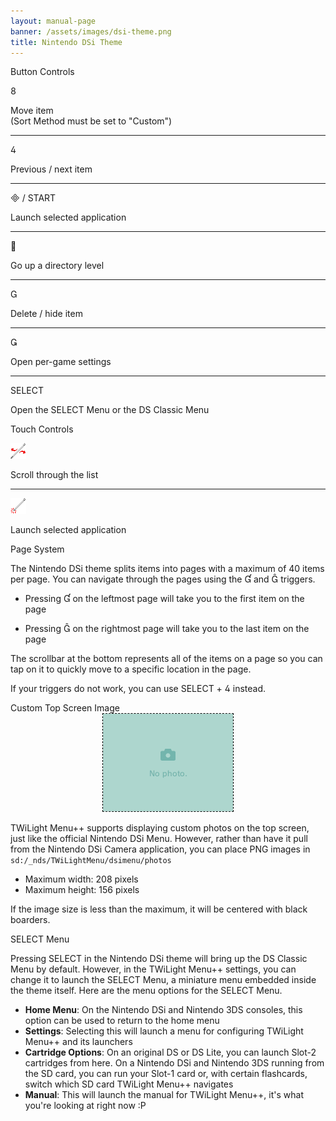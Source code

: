 ```yaml
---
layout: manual-page
banner: /assets/images/dsi-theme.png
title: Nintendo DSi Theme
---
```


<div class="section-title">Button Controls</div>
<div class="section-body">
	<div class="button-action-group">
		<p class="button-action button">&#xE079;</p>
		<p class="button-action-text">Move item<br>(Sort Method must be set to "Custom")</p>
	</div>
	<hr>
	<div class="button-action-group">
		<p class="button-action button">&#xE07E;</p>
		<p class="button-action-text">Previous / next item</p>
	</div>
	<hr>
	<div class="button-action-group">
		<p class="button-action"><span class="button">&#xE000; /</span> START</p>
		<p class="button-action-text">Launch selected application</p>
	</div>
	<hr>
	<div class="button-action-group">
		<p class="button-action button">&#xE001;</p>
		<p class="button-action-text">Go up a directory level</p>
	</div>
	<hr>
	<div class="button-action-group">
		<p class="button-action button">&#xE002;</p>
		<p class="button-action-text">Delete / hide item</p>
	</div>
	<hr>
	<div class="button-action-group">
		<p class="button-action button">&#xE003;</p>
		<p class="button-action-text">Open per-game settings</p>
	</div>
	<hr>
	<div class="button-action-group">
		<p class="button-action">SELECT</p>
		<p class="button-action-text">Open the SELECT Menu or the DS Classic Menu</p>
	</div>
</div>

<div class="section-title">Touch Controls</div>
<div class="section-body">
	<div class="button-action-group">
		<p class="button-action"><img src="/assets/images/left-right.png"></p>
		<p class="button-action-text">Scroll through the list</p>
	</div>
	<hr>
	<div class="button-action-group">
		<p class="button-action"><img src="/assets/images/tap.png"></p>
		<p class="button-action-text">Launch selected application</p>
	</div>
	<!-- <hr>
	<div>
		<p>
			If the Sort Method is set to "Custom", you can drag the icon up to move it.
		</p>
	</div> -->
</div>

<div class="section-title">Page System</div>
<div class="section-body">
	<p>
		The Nintendo DSi theme splits items into pages with a maximum of 40 items per page. You can navigate through the pages using the &#xE004; and &#xE005; triggers.
	</p>
	<ul>
		<li><p>Pressing &#xE004; on the leftmost page will take you to the first item on the page</p></li>
		<li><p>Pressing &#xE005; on the rightmost page will take you to the last item on the page</p></li>
	</ul>
	<p>
		The scrollbar at the bottom represents all of the items on a page so you can tap on it to quickly move to a specific location in the page.
	</p>
	<p>
		If your triggers do not work, you can use SELECT + &#xE07E; instead.
	</p>
</div>

<div class="section-title">Custom Top Screen Image</div>
<div class="section-body">
	<div style="text-align: center;"><img style="border-color: black; border-width: 1px; border-style: dashed;" src="/assets/images/photo-default.png"></div>
	<p>TWiLight Menu++ supports displaying custom photos on the top screen, just like the official Nintendo DSi Menu. However, rather than have it pull from the Nintendo DSi Camera application, you can place PNG images in <code class="language-plaintext wrap">sd:/_nds/TWiLightMenu/dsimenu/photos</code></p>
	<ul>
		<li>Maximum width: 208 pixels</li>
		<li>Maximum height: 156 pixels</li>
	</ul>
	<p>If the image size is less than the maximum, it will be centered with black boarders.</p>
</div>

<div class="section-title">SELECT Menu</div>
<div class="section-body">
	<p>
		Pressing SELECT in the Nintendo DSi theme will bring up the DS Classic Menu by default. However, in the TWiLight Menu++ settings, you can change it to launch the SELECT Menu, a miniature menu embedded inside the theme itself. Here are the menu options for the SELECT Menu.
	</p>
	<ul>
		<li><strong>Home Menu</strong>: On the Nintendo DSi and Nintendo 3DS consoles, this option can be used to return to the home menu</li>
		<li><strong>Settings</strong>: Selecting this will launch a menu for configuring TWiLight Menu++ and its launchers</li>
		<li><strong>Cartridge Options</strong>: On an original DS or DS Lite, you can launch Slot-2 cartridges from here. On a Nintendo DSi and Nintendo 3DS running from the SD card, you can run your Slot-1 card or, with certain flashcards, switch which SD card TWiLight Menu++ navigates</li>
		<li><strong>Manual</strong>: This will launch the manual for TWiLight Menu++, it's what you're looking at right now :P</li>
	</ul>
</div>
